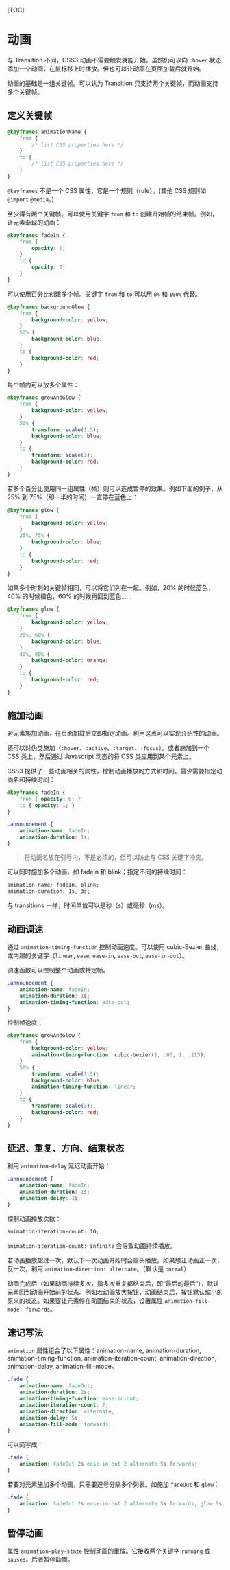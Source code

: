 [TOC]

# 动画

与 Transition 不同，CSS3 动画不需要触发就能开始。虽然仍可以向 `:hover` 状态添加一个动画，在鼠标移上时播放。但也可以让动画在页面加载后就开始。

动画的基础是一组关键帧。可以认为 Transition 只支持两个关键帧，而动画支持多个关键帧。

## 定义关键帧

```css
@keyframes animationName {
    from {
        /* list CSS properties here */
    }
    to {
        /* list CSS properties here */
    }
}
```

`@keyframes` 不是一个 CSS 属性，它是一个规则（rule）。(其他 CSS 规则如 `@import` `@media`。)

至少得有两个关键帧。可以使用关键字 `from` 和 `to` 创建开始帧的结束帧。例如，让元素渐现的动画：

```css
@keyframes fadeIn {
    from {
        opacity: 0;
    }
    to {
        opacity: 1;
    }
}
```

可以使用百分比创建多个帧。关键字 `from` 和 `to` 可以用 `0%` 和 `100%` 代替。

```css
@keyframes backgroundGlow {
    from {
        background-color: yellow;
    }
    50% {
        background-color: blue;
    }
    to {
        background-color: red;
    }
}
```

每个帧内可以放多个属性：

```css
@keyframes growAndGlow {
    from {
        background-color: yellow;
    }
    50% {
        transform: scale(1.5);
        background-color: blue;
    }
    to {
        transform: scale(3);
        background-color: red;
    }
}
```

若多个百分比使用同一组属性（帧）则可以造成暂停的效果。例如下面的例子，从 25% 到 75%（即一半的时间）一直停在蓝色上：

```css
@keyframes glow {
    from {
        background-color: yellow;
    }
    25%, 75% {
        background-color: blue;
    }
    to {
        background-color: red;
    }
}
```

如果多个时刻的关键帧相同，可以将它们列在一起。例如，20% 的时候蓝色，40% 的时候橙色，60% 的时候再回到蓝色……

```css
@keyframes glow {
    from {
        background-color: yellow;
    }
    20%, 60% {
        background-color: blue;
    }
    40%, 80% {
        background-color: orange;
    }
    to {
        background-color: red;
    }
}
```

## 施加动画

对元素施加动画，在页面加载后立即指定动画。利用这点可以实现介绍性的动画。

还可以对伪类施加（`:hover`、`:active`、`:target`、`:focus`）。或者施加到一个 CSS 类上，然后通过 Javascript 动态的将 CSS 类应用到某个元素上。

CSS3 提供了一些动画相关的属性，控制动画播放的方式和时间。最少需要指定动画名和持续时间：

```css
@keyframes fadeIn {
    from { opacity: 0; }
    to { opacity: 1; }
}

.announcement {
    animation-name: fadeIn;
    animation-duration: 1s;
}
```

> 将动画名放在引号内，不是必须的，但可以防止与 CSS 关键字冲突。

可以同时施加多个动画，如 fadeIn 和 blink；指定不同的持续时间：

```css
animation-name: fadeIn, blink;
animation-duration: 1s, 3s;
```

与 transitions 一样，时间单位可以是秒（s）或毫秒（ms）。

## 动画调速

通过 `animation-timing-function` 控制动画速度。可以使用 cubic-Bezier 曲线，或内建的关键字（`linear`, `ease`, `ease-in`, `ease-out`, `ease-in-out`）。

调速函数可以控制整个动画或特定帧。

```css
.announcement {
    animation-name: fadeIn;
    animation-duration: 1s;
    animation-timing-function: ease-out;
}
```

控制帧速度：

```css
@keyframes growAndGlow {
    from {
        background-color: yellow;
        animation-timing-function: cubic-bezier(1, .03, 1, .115);
    }
    50% {
        transform: scale(1.5);
        background-color: blue;
        animation-timing-function: linear;
    }
    to {
        transform: scale(3);
        background-color: red;
    }
}
```

## 延迟、重复、方向、结束状态

利用 `animation-delay` 延迟动画开始：

```css
.announcement {
    animation-name: fadeIn;
    animation-duration: 1s;
    animation-delay: 1s;
}
```

控制动画播放次数：

```css
animation-iteration-count: 10;
```

`animation-iteration-count: infinite` 会导致动画持续播放。

若动画播放超过一次，默认下一次动画开始时会重头播放。如果想让动画正一次，反一次，利用 `animation-direction: alternate`。（默认是 `normal`）

动画完成后（如果动画持续多次，指多次重复都结束后，即“最后的最后”），默认元素回到动画开始前的状态。例如若动画放大按钮，动画结束后，按钮默认缩小的原来的状态。如果要让元素停在动画结束的状态，设置属性 `animation-fill-mode: forwards`。

## 速记写法

`animation` 属性组合了以下属性：animation-name, animation-duration, animation-timing-function, animation-iteration-count, animation-direction, animation-delay, animation-fill-mode。


```css
.fade {
    animation-name: fadeOut;
    animation-duration: 2s;
    animation-timing-function: ease-in-out;
    animation-iteration-count: 2;
    animation-direction: alternate;
    animation-delay: 5s;
    animation-fill-mode: forwards;
}
```

可以简写成：

```css
.fade {
    animation: fadeOut 2s ease-in-out 2 alternate 5s forwards;
}
```

若要对元素施加多个动画，只需要逗号分隔多个列表。如施加 `fadeOut` 和 `glow`：

```css
.fade {
    animation: fadeOut 2s ease-in-out 2 alternate 5s forwards, glow 5s;
}
```

## 暂停动画

属性 `animation-play-state` 控制动画的重放。它接收两个关键字 `running` 或 `paused`。后者暂停动画。